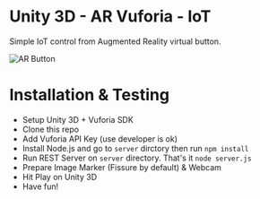 # Unity 3D - AR Vuforia - IoT

Simple IoT control from Augmented Reality virtual button.

![AR Button](AR_Button.gif)


# Installation & Testing

- Setup Unity 3D  + Vuforia SDK
- Clone this repo
- Add Vuforia API Key (use developer is ok)
- Install Node.js and go to `server` dirctory then run `npm install`
- Run REST Server on `server` directory. That's it  `node server.js`
- Prepare Image Marker (Fissure by default) & Webcam
- Hit Play on Unity 3D
- Have fun!
